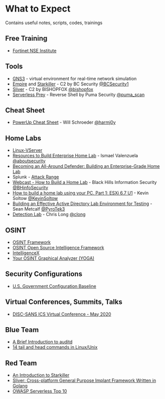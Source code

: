 # What to Expect
Contains useful notes, scripts, codes, trainings

## Free Training
* [Fortinet NSE Institute](https://training.fortinet.com) 

## Tools
* [GNS3](https://gns3.com/) - virtual environment for real-time network simulation
* [Empire](https://github.com/BC-SECURITY/Empire) and [Starkiller](https://github.com/BC-SECURITY/Starkiller) - C2 by BC Security [@BCSecurity1](https://twitter.com/BCSecurity1)
* [Sliver](https://github.com/BishopFox/sliver) - C2 by BISHOPFOX [@bishopfox](https://twitter.com/bishopfox) 
* [Serverless Prey](https://github.com/pumasecurity/serverless-prey) - Reverse Shell by Puma Security [@puma_scan](https://twitter.com/puma_scan)

## Cheat Sheet
* [PowerUp Cheat Sheet](https://h4ck.co/wp-content/uploads/2017/11/PowerUp.pdf) - Will Schroeder [@harmj0y](https://twitter.com/harmj0y)

## Home Labs
* [Linux-VServer](http://linux-vserver.org/Welcome_to_Linux-VServer.org)
* [Resources to Build Enterprise Home Lab](https://github.com/aboutsecurity/blueteam_homelabs) - Ismael Valenzuela [@aboutsecurity](https://github.com/aboutsecurity)
* [Becoming an All-Around Defender: Building an Enterprise-Grade Home Lab](https://www.sans.org/blog/becoming-an-all-around-defender-building-an-enterprise-grade-home-lab)
* Splunk - [Attack Range](https://github.com/splunk/attack_range)
* [Webcast - How to Build a Home Lab](https://www.blackhillsinfosec.com/webcast-how-to-build-a-home-lab/) - Black Hills Information Security [@BHinfoSecurity](https://twitter.com/BHinfoSecurity)
* [How to build a home lab using your PC. Part 1: ESXi 6.7 U1](https://www.vmwareblog.org/build-home-lab-using-pc-part-1-esxi-6-7-u1/) - Kevin Soltow [@KevinSoltow](https://twitter.com/KevinSoltow/)
* [Building an Effective Active Directory Lab Environment for Testing](https://adsecurity.org/?p=2653) - Sean Metcalf [@PyroTek3](https://twitter.com/PyroTek3)
* [Detection Lab](https://github.com/clong/DetectionLab) - Chris Long [@clong](https://github.com/clong)

## OSINT
* [OSINT Framework](https://osintframework.com)
* [OSINT Open Source Intelligence Framework](http://osintframework.de)
* [IntelligenceX](https://intelx.io/tools)
* [Your OSINT Graphical Analyzer (YOGA)](https://yoga.osint.ninja/)

## Security Configurations
* [U.S. Government Configuration Baseline](https://csrc.nist.gov/Projects/United-States-Government-Configuration-Baseline)

## Virtual Conferences, Summits, Talks
* [DISC-SANS ICS Virtual Conference - May 2020](https://hub.dragos.com/disc-sans-virtual-conference-may-2020)

## Blue Team
* [A Brief Introduction to auditd](https://security.blogoverflow.com/2013/01/a-brief-introduction-to-auditd/)
* [14 tail and head commands in Linux/Unix](https://www.linux.com/training-tutorials/14-tail-and-head-commands-linuxunix/)

## Red Team
* [An Introduction to Starkiller](https://www.bc-security.org/post/an-introduction-to-starkiller/)
* [Sliver: Cross-platform General Purpose Implant Framework Written in Golang](https://know.bishopfox.com/research/sliver)
* [OWASP Serverless Top 10](https://owasp.org/www-project-serverless-top-10/)
